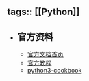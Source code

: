 tags:: [[Python]]
---

- ## 官方资料
	- [官方文档首页](https://docs.python.org/3/index.html)
	- [官方教程](https://docs.python.org/3/tutorial/index.html)
	- [python3-cookbook](https://python3-cookbook.readthedocs.io/zh_CN/latest/index.html)